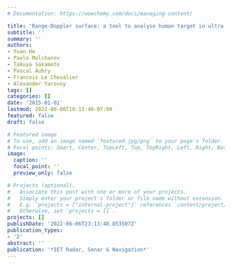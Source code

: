 ```yaml
---
# Documentation: https://wowchemy.com/docs/managing-content/

title: 'Range-Doppler surface: a tool to analyse human target in ultra-wideband radar'
subtitle: ''
summary: ''
authors:
- Yuan He
- Pavlo Molchanov
- Takuya Sakamoto
- Pascal Aubry
- Francois Le Chevalier
- Alexander Yarovoy
tags: []
categories: []
date: '2015-01-01'
lastmod: 2022-06-06T16:13:49-07:00
featured: false
draft: false

# Featured image
# To use, add an image named `featured.jpg/png` to your page's folder.
# Focal points: Smart, Center, TopLeft, Top, TopRight, Left, Right, BottomLeft, Bottom, BottomRight.
image:
  caption: ''
  focal_point: ''
  preview_only: false

# Projects (optional).
#   Associate this post with one or more of your projects.
#   Simply enter your project's folder or file name without extension.
#   E.g. `projects = ["internal-project"]` references `content/project/deep-learning/index.md`.
#   Otherwise, set `projects = []`.
projects: []
publishDate: '2022-06-06T23:13:48.853507Z'
publication_types:
- '2'
abstract: ''
publication: '*IET Radar, Sonar & Navigation*'
---
```

